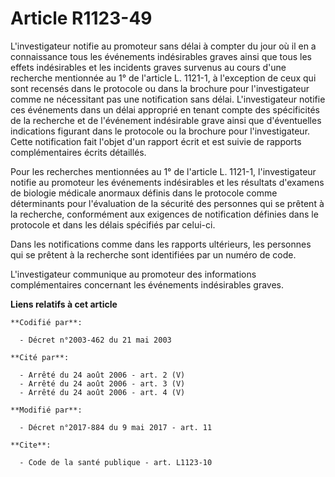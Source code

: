 # Article R1123-49

L'investigateur notifie au promoteur sans délai à compter du jour où il en a connaissance tous les événements indésirables
graves ainsi que tous les effets indésirables et les incidents graves survenus au cours d'une recherche mentionnée au 1° de
l'article L. 1121-1, à l'exception de ceux qui sont recensés dans le protocole ou dans la brochure pour l'investigateur comme
ne nécessitant pas une notification sans délai. L'investigateur notifie ces événements dans un délai approprié en tenant
compte des spécificités de la recherche et de l'événement indésirable grave ainsi que d'éventuelles indications figurant dans
le protocole ou la brochure pour l'investigateur. Cette notification fait l'objet d'un rapport écrit et est suivie de
rapports complémentaires écrits détaillés.

Pour les recherches mentionnées au 1° de l'article L. 1121-1, l'investigateur notifie au promoteur les événements
indésirables et les résultats d'examens de biologie médicale anormaux définis dans le protocole comme déterminants pour
l'évaluation de la sécurité des personnes qui se prêtent à la recherche, conformément aux exigences de notification définies
dans le protocole et dans les délais spécifiés par celui-ci.

Dans les notifications comme dans les rapports ultérieurs, les personnes qui se prêtent à la recherche sont identifiées par
un numéro de code.

L'investigateur communique au promoteur des informations complémentaires concernant les événements indésirables graves.

**Liens relatifs à cet article**

	**Codifié par**:

	  - Décret n°2003-462 du 21 mai 2003

	**Cité par**:

	  - Arrêté du 24 août 2006 - art. 2 (V)
	  - Arrêté du 24 août 2006 - art. 3 (V)
	  - Arrêté du 24 août 2006 - art. 4 (V)

	**Modifié par**:

	  - Décret n°2017-884 du 9 mai 2017 - art. 11

	**Cite**:

	  - Code de la santé publique - art. L1123-10
